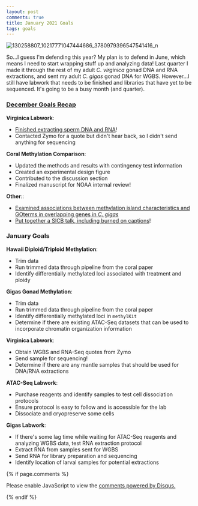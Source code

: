 ```yaml
---
layout: post
comments: true
title: January 2021 Goals
tags: goals
---
```


![130258807_10217771047444686_3780979396547541416_n](https://user-images.githubusercontent.com/22335838/103825657-18366a80-502a-11eb-8646-1101443e9b83.jpg)

So...I guess I'm defending this year? My plan is to defend in June, which means I need to start wrapping stuff up and analyzing data! Last quarter I made it through the rest of my adult *C. virginica* gonad DNA and RNA extractions, and sent my adult *C. gigas* gonad DNA for WGBS. However...I still have labwork that needs to be finished and libraries that have yet to be sequenced. It's going to be a busy month (and quarter). 

### [December Goals Recap](https://yaaminiv.github.io/December-2020-Goals/)

**Virginica Labwork**:

- [Finished extracting sperm DNA and RNA](https://yaaminiv.github.io/Virginica-Gonad-DNA-Extractions-Part13/)!
- Contacted Zymo for a quote but didn't hear back, so I didn't send anything for sequencing

**Coral Methylation Comparison**:

- Updated the methods and results with contingency test information
- Created an experimental design figure
- Contributed to the discussion section
- Finalized manuscript for NOAA internal review!

**Other**::

- [Examined associations between methylation island characteristics and GOterms in overlapping genes in *C. gigas*](https://yaaminiv.github.io/WGBS-Analysis-Part9/)
- [Put together a SICB talk, including burned on captions](https://doi.org/10.6084/m9.figshare.9897719)!

### January Goals

**Hawaii Diploid/Triploid Methylation**:

- Trim data
- Run trimmed data through pipeline from the coral paper
- Identify differentially methylated loci associated with treatment and ploidy

**Gigas Gonad Methylation**:

- Trim data
- Run trimmed data through pipeline from the coral paper
- Identify differentially methylated loci in `methylKit`
- Determine if there are existing ATAC-Seq datasets that can be used to incorporate chromatin organization information

**Virginica Labwork**:

- Obtain WGBS and RNA-Seq quotes from Zymo
- Send sample for sequencing!
- Determine if there are any mantle samples that should be used for DNA/RNA extractions

**ATAC-Seq Labwork**:

- Purchase reagents and identify samples to test cell dissociation protocols
- Ensure protocol is easy to follow and is accessible for the lab
- Dissociate and cryopreserve some cells

**Gigas Labwork**:

- If there's some lag time while waiting for ATAC-Seq reagents and analyzing WGBS data, test RNA extraction protocol
- Extract RNA from samples sent for WGBS
- Send RNA for library preparation and sequencing
- Identify location of larval samples for potential extractions

{% if page.comments %}

<div id="disqus_thread"></div>
<script>

/**
*  RECOMMENDED CONFIGURATION VARIABLES: EDIT AND UNCOMMENT THE SECTION BELOW TO INSERT DYNAMIC VALUES FROM YOUR PLATFORM OR CMS.
*  LEARN WHY DEFINING THESE VARIABLES IS IMPORTANT: https://disqus.com/admin/universalcode/#configuration-variables*/
/*
var disqus_config = function () {
this.page.url = PAGE_URL;  // Replace PAGE_URL with your page's canonical URL variable
this.page.identifier = PAGE_IDENTIFIER; // Replace PAGE_IDENTIFIER with your page's unique identifier variable
};
*/
(function() { // DON'T EDIT BELOW THIS LINE
var d = document, s = d.createElement('script');
s.src = 'https://the-responsible-grad-student.disqus.com/embed.js';
s.setAttribute('data-timestamp', +new Date());
(d.head || d.body).appendChild(s);
})();
</script>
<noscript>Please enable JavaScript to view the <a href="https://disqus.com/?ref_noscript">comments powered by Disqus.</a></noscript>

{% endif %}

<script id="dsq-count-scr" src="//the-responsible-grad-student.disqus.com/count.js" async></script>
